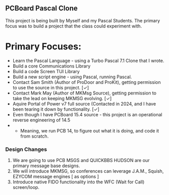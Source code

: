 ## PCBoard Pascal Clone

This project is being built by Myself and my Pascal Students. The primary focus was to build a project that the class could experiment with.

# Primary Focuses:
* Learn the Pascal Language - using a Turbo Pascal 7.1 Clone that I wrote.
* Build a core Communications Library
* Build a code Screen TUI Library
* Build a new script engine - using Pascal, running Pascal.
* Contact Sam Smith (Author of ProDoor and ProKit), getting permission to use the source in this project. [✓]
* Contact Mark May (Author of MKMsg Source), getting permission to take the lead on keeping MKMSG evolving. [✓]
* Aquire Portal of Power v7 full source (Contacted in 2024, and I have been tearing it down by functionality. [✓]
* Even though I have PCBoard 15.4 source - this project is an operational reverse engineering of 14.5
* * Meaning, we run PCB 14, to figure out what it is doing, and code it from scratch.

### Design Changes
1. We are going to use PCB MSGS and QUICKBBS HUDSON are our primary message base designs.
2. We will introduce MKMSG, so conferences can leverage J.A.M., Squish, EZYCOM message engines [ as options ]
3. Introduce native FIDO functionality into the WFC (Wait for Call) screen/loop.
